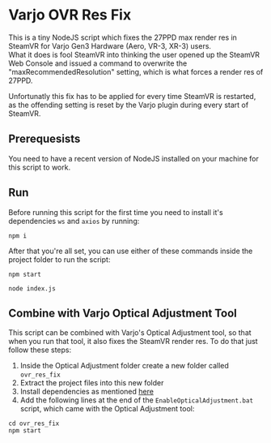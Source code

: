 # Varjo OVR Res Fix
This is a tiny NodeJS script which fixes the 27PPD max render res in SteamVR for Varjo Gen3 Hardware (Aero, VR-3, XR-3) users.  
What it does is fool SteamVR into thinking the user opened up the SteamVR Web Console and issued a command to overwrite the "maxRecommendedResolution" setting, which is what forces a render res of 27PPD.

Unfortunatly this fix has to be applied for every time SteamVR is restarted, as the offending setting is reset by the Varjo plugin during every start of SteamVR.

## Prerequesists
You need to have a recent version of NodeJS installed on your machine for this script to work.

## Run
Before running this script for the first time you need to install it's dependencies `ws` and `axios` by running:
```
npm i
```

After that you're all set, you can use either of these commands inside the project folder to run the script:
```
npm start
```
```
node index.js
```

## Combine with Varjo Optical Adjustment Tool
This script can be combined with Varjo's Optical Adjustment tool, so that when you run that tool, it also fixes the SteamVR render res. To do that just follow these steps:
1. Inside the Optical Adjustment folder create a new folder called `ovr_res_fix`
2. Extract the project files into this new folder
3. Install dependencies as mentioned [here](#Run)
4. Add the following lines at the end of the `EnableOpticalAdjustment.bat` script, which came with the Optical Adjustment tool:
```
cd ovr_res_fix
npm start
```
